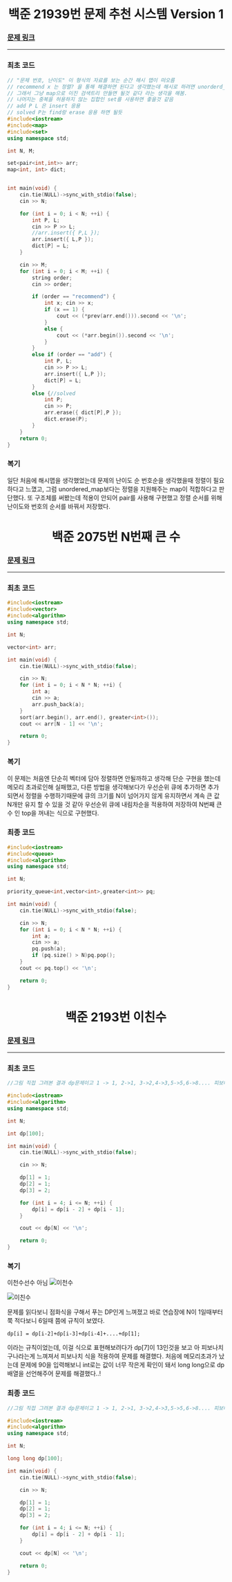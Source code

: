 <h1 align = "center">백준 21939번 문제 추천 시스템 Version 1</h1>

### [문제 링크](https://www.acmicpc.net/problem/21939 "21939번 문제 추천 시스템 Version 1")
---

### 최초 코드

```cpp
// "문제 번호, 난이도" 이 형식의 자료를 보는 순간 해시 맵이 떠오름
// recommend x 는 정렬? 을 통해 해결하면 된다고 생각했는데 해시로 하려면 unorderd_map이고 이건 정렬X임 
// 그래서 그냥 map으로 이진 검색트리 만들면 될것 같다 라는 생각을 해봄.
// 나머지는 중복을 허용하지 않는 집합인 set를 사용하면 좋을것 같음
// add P L 은 insert 응용
// solved P는 find랑 erase 응용 하면 될듯
#include<iostream>
#include<map>
#include<set>
using namespace std;

int N, M;

set<pair<int,int>> arr;
map<int, int> dict;


int main(void) {
	cin.tie(NULL)->sync_with_stdio(false);
	cin >> N;

	for (int i = 0; i < N; ++i) {
		int P, L;
		cin >> P >> L;
		//arr.insert({ P,L });
		arr.insert({ L,P });
		dict[P] = L;
	}

	cin >> M;
	for (int i = 0; i < M; ++i) {
		string order;
		cin >> order;

		if (order == "recommend") {
			int x; cin >> x;
			if (x == 1) {
				cout << (*prev(arr.end())).second << '\n';
			}
			else {
				cout << (*arr.begin()).second << '\n';
			}
		}
		else if (order == "add") {
			int P, L;
			cin >> P >> L;
			arr.insert({ L,P });
			dict[P] = L;
		}
		else {//solved
			int P;
			cin >> P;
			arr.erase({ dict[P],P });
			dict.erase(P);
		}
	}
	return 0;
}

```

### 복기
일단 처음에 해시맵을 생각했었는데 문제의 난이도 순 번호순을 생각했을때 정렬이 필요하다고 느꼈고, 그럼 unordered_map보다는 정렬을 지원해주는 map이 적합하다고 판단했다. 
또 구조체를 써봤는데 적용이 안되어 pair를 사용해 구현했고 정렬 순서를 위해 난이도와 번호의 순서를 바꿔서 저장했다.


<h1 align = "center">백준 2075번 N번째 큰 수</h1>

### [문제 링크](https://www.acmicpc.net/problem/2075 "2075번 N번째 큰 수")
---

### 최초 코드

```cpp
#include<iostream>
#include<vector>
#include<algorithm>
using namespace std;

int N;

vector<int> arr;

int main(void) {
	cin.tie(NULL)->sync_with_stdio(false);

	cin >> N;
	for (int i = 0; i < N * N; ++i) {
		int a;
		cin >> a;
		arr.push_back(a);
	}
	sort(arr.begin(), arr.end(), greater<int>());
	cout << arr[N - 1] << '\n';

	return 0;
}
```

### 복기
이 문제는 처음엔 단순히 벡터에 담아 정렬하면 안될까하고 생각해 단순 구현을 했는데 메모리 초과로인해 실패했고, 다른 방법을 생각해보다가 우선순위 큐에 추가하면 추가 되면서 정렬을 수행하기때문에 큐의 크기를 N이 넘어가지 않게 유지하면서 계속 큰 값 N개만 유지 할 수 있을 것 같아 우선순위 큐에 내림차순을 적용하여 저장하여 N번째 큰 수 인 top을 꺼내는 식으로 구현했다.

### 최종 코드
```cpp
#include<iostream>
#include<queue>
#include<algorithm>
using namespace std;

int N;

priority_queue<int,vector<int>,greater<int>> pq;

int main(void) {
	cin.tie(NULL)->sync_with_stdio(false);

	cin >> N;
	for (int i = 0; i < N * N; ++i) {
		int a;
		cin >> a;
		pq.push(a);
		if (pq.size() > N)pq.pop();
	}
	cout << pq.top() << '\n';

	return 0;
}
```

<h1 align = "center">백준 2193번 이친수 </h1>

### [문제 링크](https://www.acmicpc.net/problem/2193 "이친수 ")
---

### 최초 코드

```cpp
//그림 직접 그려본 결과 dp문제이고 1 -> 1, 2->1, 3->2,4->3,5->5,6->8.... 피보나치형태로 된다

#include<iostream>
#include<algorithm>
using namespace std;

int N;

int dp[100];

int main(void) {
	cin.tie(NULL)->sync_with_stdio(false);

	cin >> N;

	dp[1] = 1;
	dp[2] = 1;
	dp[3] = 2;

	for (int i = 4; i <= N; ++i) {
		dp[i] = dp[i - 2] + dp[i - 1];
	}

	cout << dp[N] << '\n';

	return 0;
}
```

### 복기
이천수선수 아님
![이천수](/img/이천수.jpg)

![이친수](/img/이친수.jpg)

문제를 읽다보니 점화식을 구해서 푸는 DP인게 느껴졌고 바로 연습장에 N이 1일때부터 쭉 적다보니 6일때 쯤에 규칙이 보였다.

`dp[i] = dp[i-2]+dp[i-3]+dp[i-4]+....+dp[1];`

이라는 규칙이었는데, 이걸 식으로 표현해보려다가 dp[7]이 13인것을 보고 아 피보나치구나라는게 느껴져서 피보나치 식을 적용하여 문제를 해결했다. 처음에 메모리초과가 났는데 문제에 90을 입력해보니 int로는 값이 너무 작은게 확인이 돼서 long long으로 dp 배열을 선언해주어 문제를 해결했다..!

### 최종 코드
```cpp
//그림 직접 그려본 결과 dp문제이고 1 -> 1, 2->1, 3->2,4->3,5->5,6->8.... 피보나치형태로 된다

#include<iostream>
#include<algorithm>
using namespace std;

int N;

long long dp[100];

int main(void) {
	cin.tie(NULL)->sync_with_stdio(false);

	cin >> N;

	dp[1] = 1;
	dp[2] = 1;
	dp[3] = 2;

	for (int i = 4; i <= N; ++i) {
		dp[i] = dp[i - 2] + dp[i - 1];
	}

	cout << dp[N] << '\n';

	return 0;
}
```